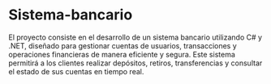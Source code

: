 # Sistema-bancario
El proyecto consiste en el desarrollo de un sistema bancario utilizando C# y .NET, diseñado para gestionar cuentas de usuarios, transacciones y operaciones financieras de manera eficiente y segura. Este sistema permitirá a los clientes realizar depósitos, retiros, transferencias y consultar el estado de sus cuentas en tiempo real.
